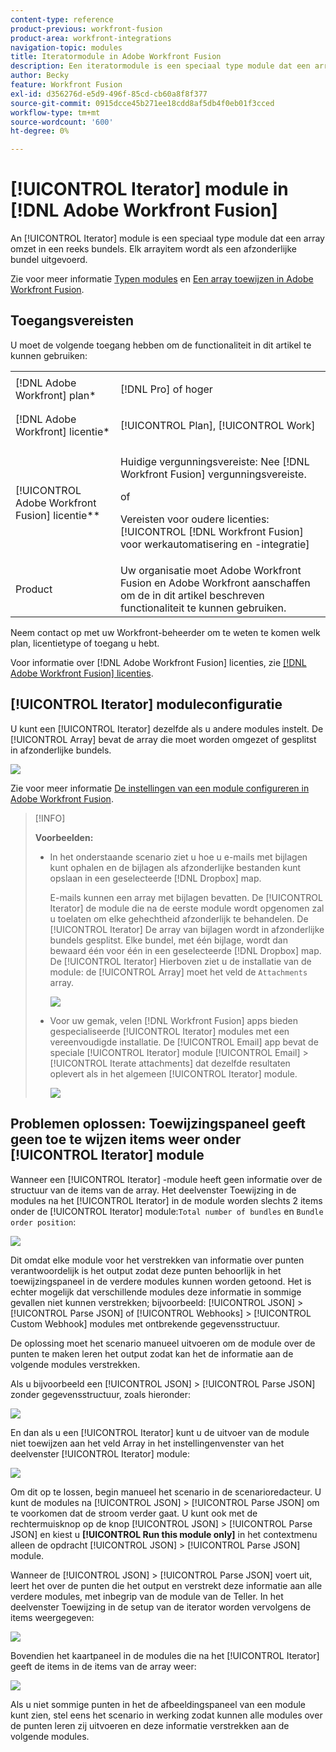 ```yaml
---
content-type: reference
product-previous: workfront-fusion
product-area: workfront-integrations
navigation-topic: modules
title: Iteratormodule in Adobe Workfront Fusion
description: Een iteratormodule is een speciaal type module dat een array omzet in een reeks bundels. Elk arrayitem wordt als een afzonderlijke bundel uitgevoerd.
author: Becky
feature: Workfront Fusion
exl-id: d356276d-e5d9-496f-85cd-cb60a8f8f377
source-git-commit: 0915dcce45b271ee18cdd8af5db4f0eb01f3cced
workflow-type: tm+mt
source-wordcount: '600'
ht-degree: 0%

---
```


# [!UICONTROL Iterator] module in [!DNL Adobe Workfront Fusion]

An [!UICONTROL Iterator] module is een speciaal type module dat een array omzet in een reeks bundels. Elk arrayitem wordt als een afzonderlijke bundel uitgevoerd.

Zie voor meer informatie [Typen modules](../../workfront-fusion/modules/module-types.md) en [Een array toewijzen in Adobe Workfront Fusion](../../workfront-fusion/mapping/map-an-array.md).

## Toegangsvereisten

U moet de volgende toegang hebben om de functionaliteit in dit artikel te kunnen gebruiken:

<table style="table-layout:auto">
 <col> 
 <col> 
 <tbody> 
  <tr> 
    <td role="rowheader">[!DNL Adobe Workfront] plan*</td> 
   <td> <p>[!DNL Pro] of hoger</p> </td> 
  </tr> 
  <tr data-mc-conditions=""> 
   <td role="rowheader">[!DNL Adobe Workfront] licentie*</td> 
   <td> <p>[!UICONTROL Plan], [!UICONTROL Work]</p> </td> 
  </tr> 
  <tr> 
   <td role="rowheader">[!UICONTROL Adobe Workfront Fusion] licentie**</td> 
   <td>
   <p>Huidige vergunningsvereiste: Nee [!DNL Workfront Fusion] vergunningsvereiste.</p>
   <p>of</p>
   <p>Vereisten voor oudere licenties: [!UICONTROL [!DNL Workfront Fusion] voor werkautomatisering en -integratie] </p>
   </td> 
  </tr> 
  <tr> 
   <td role="rowheader">Product</td> 
   <td>Uw organisatie moet Adobe Workfront Fusion en Adobe Workfront aanschaffen om de in dit artikel beschreven functionaliteit te kunnen gebruiken.</td> 
  </tr> 
 </tbody> 
</table>

Neem contact op met uw Workfront-beheerder om te weten te komen welk plan, licentietype of toegang u hebt.

Voor informatie over [!DNL Adobe Workfront Fusion] licenties, zie [[!DNL Adobe Workfront Fusion] licenties](../../workfront-fusion/get-started/license-automation-vs-integration.md).

## [!UICONTROL Iterator] moduleconfiguratie

U kunt een [!UICONTROL Iterator] dezelfde als u andere modules instelt. De [!UICONTROL Array] bevat de array die moet worden omgezet of gesplitst in afzonderlijke bundels.

![](assets/set-up-iterator-350x190.jpg)

Zie voor meer informatie [De instellingen van een module configureren in Adobe Workfront Fusion](../../workfront-fusion/modules/configure-a-modules-settings.md).

>[!INFO]
>
>**Voorbeelden:**
>
>* In het onderstaande scenario ziet u hoe u e-mails met bijlagen kunt ophalen en de bijlagen als afzonderlijke bestanden kunt opslaan in een geselecteerde [!DNL Dropbox] map.
>
>   E-mails kunnen een array met bijlagen bevatten. De [!UICONTROL Iterator] de module die na de eerste module wordt opgenomen zal u toelaten om elke gehechtheid afzonderlijk te behandelen. De [!UICONTROL Iterator] De array van bijlagen wordt in afzonderlijke bundels gesplitst. Elke bundel, met één bijlage, wordt dan bewaard één voor één in een geselecteerde [!DNL Dropbox] map. De [!UICONTROL Iterator] Hierboven ziet u de installatie van de module: de [!UICONTROL Array] moet het veld de `Attachments` array.
>
>   ![](assets/attachments-array-350x154.jpg)
>
>* Voor uw gemak, velen [!DNL Workfront Fusion] apps bieden gespecialiseerde [!UICONTROL Iterator] modules met een vereenvoudigde installatie. De [!UICONTROL Email] app bevat de speciale [!UICONTROL Iterator] module [!UICONTROL Email] > [!UICONTROL Iterate attachments] dat dezelfde resultaten oplevert als in het algemeen [!UICONTROL Iterator] module.
>
>   ![](assets/specialized-iterators-350x135.jpg)


## Problemen oplossen: Toewijzingspaneel geeft geen toe te wijzen items weer onder [!UICONTROL Iterator] module

Wanneer een [!UICONTROL Iterator] -module heeft geen informatie over de structuur van de items van de array. Het deelvenster Toewijzing in de modules na het [!UICONTROL Iterator] in de module worden slechts 2 items onder de [!UICONTROL Iterator] module:`Total number of bundles` en `Bundle order position`:

![](assets/mapping-panel-doesnt-display-350x147.png)

Dit omdat elke module voor het verstrekken van informatie over punten verantwoordelijk is het output zodat deze punten behoorlijk in het toewijzingspaneel in de verdere modules kunnen worden getoond. Het is echter mogelijk dat verschillende modules deze informatie in sommige gevallen niet kunnen verstrekken; bijvoorbeeld: [!UICONTROL JSON] > [!UICONTROL Parse JSON] of [!UICONTROL Webhooks] > [!UICONTROL Custom Webhook] modules met ontbrekende gegevensstructuur.

De oplossing moet het scenario manueel uitvoeren om de module over de punten te maken leren het output zodat kan het de informatie aan de volgende modules verstrekken.

Als u bijvoorbeeld een [!UICONTROL JSON] > [!UICONTROL Parse JSON] zonder gegevensstructuur, zoals hieronder:

![](assets/json-parse-json-350x285.png)

En dan als u een [!UICONTROL Iterator] kunt u de uitvoer van de module niet toewijzen aan het veld Array in het instellingenvenster van het deelvenster [!UICONTROL Iterator] module:

![](assets/connect-iterator-module-350x146.png)

Om dit op te lossen, begin manueel het scenario in de scenarioredacteur. U kunt de modules na [!UICONTROL JSON] > [!UICONTROL Parse JSON] om te voorkomen dat de stroom verder gaat. U kunt ook met de rechtermuisknop op de knop [!UICONTROL JSON] > [!UICONTROL Parse JSON] en kiest u **[!UICONTROL Run this module only]** in het contextmenu alleen de opdracht [!UICONTROL JSON] > [!UICONTROL Parse JSON] module.

Wanneer de [!UICONTROL JSON] > [!UICONTROL Parse JSON] voert uit, leert het over de punten die het output en verstrekt deze informatie aan alle verdere modules, met inbegrip van de module van de Teller. In het deelvenster Toewijzing in de setup van de iterator worden vervolgens de items weergegeven:

![](assets/mapping-panel-displays-items-350x131.png)

Bovendien het kaartpaneel in de modules die na het [!UICONTROL Iterator] geeft de items in de items van de array weer:

![](assets/items-contained-in-array-350x156.png)

Als u niet sommige punten in het de afbeeldingspaneel van een module kunt zien, stel eens het scenario in werking zodat kunnen alle modules over de punten leren zij uitvoeren en deze informatie verstrekken aan de volgende modules.
